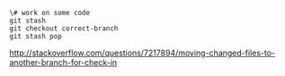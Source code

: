 ```
\# work on some code
git stash
git checkout correct-branch
git stash pop

```

http://stackoverflow.com/questions/7217894/moving-changed-files-to-another-branch-for-check-in
